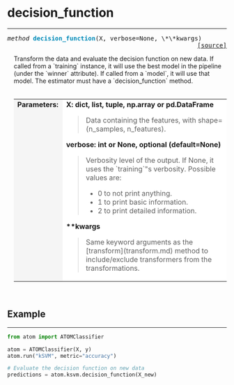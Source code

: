 # decision_function
-------------------

<a name="atom"></a>
<pre><em>method</em> <strong style="color:#008AB8">decision_function</strong>(X, verbose=None, \*\*kwargs) 
<div align="right"><a href="https://github.com/tvdboom/ATOM/blob/master/atom/basepredictor.py#L140">[source]</a></div></pre>
<div style="padding-left:3%">
Transform the data and evaluate the decision function on new data. If called from a
 `training` instance, it will use the best model in the pipeline (under the `winner`
 attribute). If called from a `model`, it will use that model. The estimator must
 have a `decision_function` method.
<br /><br />
<table>
<tr>
<td width="15%" style="vertical-align:top; background:#F5F5F5;"><strong>Parameters:</strong></td>
<td width="75%" style="background:white;">
<strong>X: dict, list, tuple, np.array or pd.DataFrame</strong>
<blockquote>
Data containing the features, with shape=(n_samples, n_features).
</blockquote>
<strong>verbose: int or None, optional (default=None)</strong>
<blockquote>
Verbosity level of the output. If None, it uses the `training`"s verbosity. Possible values are:
<ul>
<li>0 to not print anything.</li>
<li>1 to print basic information.</li>
<li>2 to print detailed information.</li>
</ul>
</blockquote>
<strong>**kwargs</strong>
<blockquote>
Same keyword arguments as the [transform](transform.md) method to
 include/exclude transformers from the transformations.
</blockquote>
</tr>
</table>
</div>
<br />


## Example
----------

```python
from atom import ATOMClassifier

atom = ATOMClassifier(X, y)
atom.run("kSVM", metric="accuracy")

# Evaluate the decision function on new data
predictions = atom.ksvm.decision_function(X_new)
```